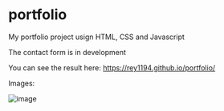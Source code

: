 # portfolio
My portfolio project usign HTML, CSS and Javascript

The contact form is in development

You can see the result here:
https://rey1194.github.io/portfolio/

Images:

![image](https://user-images.githubusercontent.com/68441783/198748133-e726db4c-76c8-4c1c-b046-d70cca20a9de.png)
